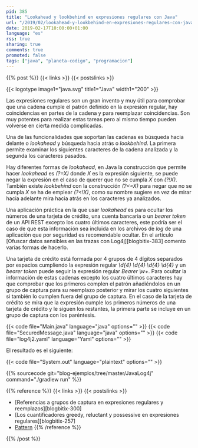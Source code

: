 ```yaml
---
pid: 385
title: "Lookahead y lookbehind en expresiones regulares con Java"
url: "/2019/02/lookahead-y-lookbehind-en-expresiones-regulares-con-java/"
date: 2019-02-17T10:00:00+01:00
language: "es"
rss: true
sharing: true
comments: true
promoted: false
tags: ["java", "planeta-codigo", "programacion"]
---
```


{{% post %}}
{{< links >}}
{{< postslinks >}}

{{< logotype image1="java.svg" title1="Java" width1="200" >}}

Las expresiones regulares son un gran invento y muy útil para comprobar que una cadena cumple el patrón definido en la expresión regular, hay coincidencias en partes de la cadena y para reemplazar coincidencias. Son muy potentes para realizar estas tareas pero al mismo tiempo pueden volverse en cierta medida complicadas.

Una de las funcionalidades que soportan las cadenas es búsqueda hacia delante o _lookahead_ y búsqueda hacia atrás o _lookbehind_. La primera permite examinar los siguientes caracteres de la cadena analizada y la segunda los caracteres pasados.

Hay diferentes formas de _lookahead_, en Java la construcción que permite hacer _lookahead_ es _(?=X)_ donde _X_ es la expresión siguiente, se puede negar la expresión en el caso de querer que no se cumpla _X_ con _(?!X)_. También existe _lookbehind_ con la construcción _(?<=X)_ para negar que no se cumpla _X_ se ha de emplear _(?<!X)_, como su nombre sugiere en vez de mirar hacia adelante mira hacia atrás en los caracteres ya analizados.

Una aplicación práctica en la que usar _lookahead_ es para ocultar los números de una tarjeta de crédito, una cuenta bancaria o un _bearer token_ de un API REST excepto los cuatro últimos caracteres, este podría ser el caso de que esta información sea incluida en los archivos de _log_ de una aplicación que por seguridad es recomendable ocultar. En el artículo [Ofuscar datos sensibles en las trazas con Log4j][blogbitix-383] comento varias formas de hacerlo.

Una tarjeta de crédito está formada por 4 grupos de 4 dígitos separados por espacios cumpliendo la expresión regular _\d{4} \d{4} \d{4} \d{4}_ y un _bearer token_ puede seguir la expresión regular _Bearer \w+_. Para ocultar la información de estas cadenas excepto los cuatro últimos caracteres hay que comprobar que los primeros complen el patrón añadiéndolos en un grupo de captura para su reemplazo posterior y mirar los cuatro siguientes si también lo cumplen fuera del grupo de captura. En el caso de la tarjeta de crédito se mira que la expresión cumple los primeros números de una tarjeta de crédito y le siguen los restantes, la primera parte se incluye en un grupo de captura con los paréntesis.

{{< code file="Main.java" language="java" options="" >}}
{{< code file="SecuredMessage.java" language="java" options="" >}}
{{< code file="log4j2.yaml" language="Yaml" options="" >}}

El resultado es el siguiente:

{{< code file="System.out" language="plaintext" options="" >}}

{{% sourcecode git="blog-ejemplos/tree/master/JavaLog4j" command="./gradlew run" %}}

{{% reference %}}
{{< links >}}
{{< postslinks >}}
* [Referencias a grupos de captura en expresiones regulares y reemplazos][blogbitix-300]
* [Los cuantificadores greedy, reluctant y possessive en expresiones regulares][blogbitix-257]
* [Pattern](https://docs.oracle.com/en/java/javase/11/docs/api/java.base/java/util/regex/Pattern.html)
{{% /reference %}}

{{% /post %}}
